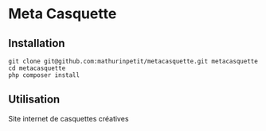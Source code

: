 # Meta Casquette

## Installation

```
git clone git@github.com:mathurinpetit/metacasquette.git metacasquette
cd metacasquette
php composer install

```

## Utilisation

Site internet de casquettes créatives
